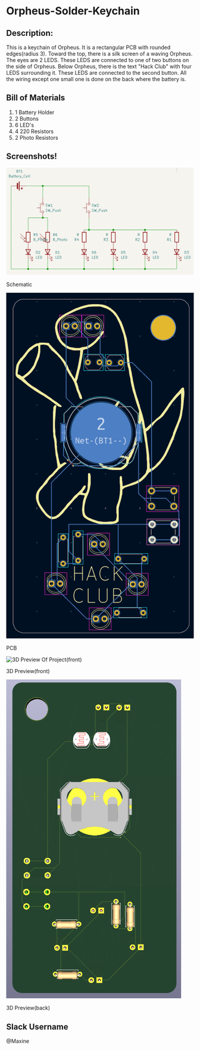 # Orpheus-Solder-Keychain

## Description:
This is a keychain of Orpheus. It is a rectangular PCB with rounded edges(radius 3). Toward the top, there is a silk screen of a waving Orpheus. The eyes are 2 LEDS. These LEDS are connected to one of two buttons on the side of Orpheus. Below Orpheus, there is the text "Hack Club" with four LEDS surrounding it. These LEDS are connected to the second button. All the wiring except one small one is done on the back where the battery is.


## Bill of Materials
1. 1 Battery Holder
2. 2 Buttons
3. 6 LED's
4. 4 220 Resistors
5. 2 Photo Resistors


## Screenshots!
![Schematic Of Project](solderschematic.png "Schematic")

Schematic


![PCB Of Project](solderpcb.png "PCB")

PCB


![3D Preview Of Project(front)](solder3dfrontr.png "3D Preview(front)")

3D Preview(front)


![3D Preview Of Project(back)](solder3dback.png "3D Preview(back)")

3D Preview(back)



## Slack Username
@Maxine
